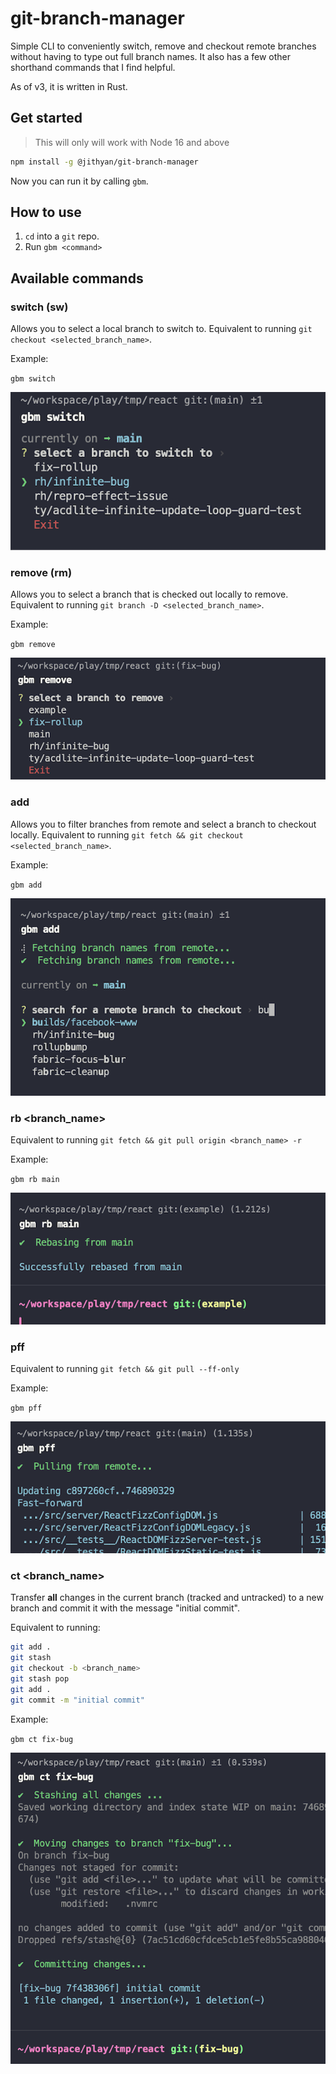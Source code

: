 # git-branch-manager

Simple CLI to conveniently switch, remove and checkout remote branches without having to type out full branch names.
It also has a few other shorthand commands that I find helpful.

As of v3, it is written in Rust.

## Get started

> This will only will work with Node 16 and above

```bash
npm install -g @jithyan/git-branch-manager
```

Now you can run it by calling `gbm`.

## How to use

1. `cd` into a `git` repo.
2. Run `gbm <command>`

## Available commands

### switch (sw)

Allows you to select a local branch to switch to. Equivalent to running `git checkout <selected_branch_name>`.

Example:

`gbm switch`

![switch example](./img/switch.png)

### remove (rm)

Allows you to select a branch that is checked out locally to remove. Equivalent to running `git branch -D <selected_branch_name>`.

Example:

`gbm remove`

![remove example](./img/remove.png)

### add

Allows you to filter branches from remote and select a branch to checkout locally. Equivalent to running `git fetch && git checkout <selected_branch_name>`.

Example:

`gbm add`

![add example](./img/add.png)

### rb <branch_name>

Equivalent to running `git fetch && git pull origin <branch_name> -r`

Example:

`gbm rb main`

![stash example](./img/rb.png)

### pff

Equivalent to running `git fetch && git pull --ff-only`

Example:

`gbm pff`

![stash example](./img/pff.png)

### ct <branch_name>

Transfer **all** changes in the current branch (tracked and untracked) to a new branch and commit it with the message "initial commit".

Equivalent to running:

```sh
git add .
git stash
git checkout -b <branch_name>
git stash pop
git add .
git commit -m "initial commit"
```

Example:

`gbm ct fix-bug`

![stash example](./img/ct.png)

